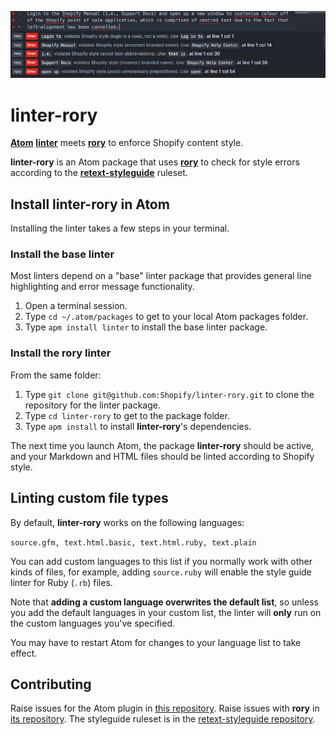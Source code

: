 ![linter-rory Atom package](linter-rory.gif)

# linter-rory

[**Atom**](https://atom.io) [**linter**](https://github.com/AtomLinter/Linter) meets [**rory**](https://github.com/Shopify/rory) to enforce Shopify content style.

**linter-rory** is an Atom package that uses [**rory**](https://github.com/Shopify/rory) to check for style errors according to the [**retext-styleguide**](https://github.com/Shopify/retext-styleguide) ruleset.

## Install linter-rory in Atom

Installing the linter takes a few steps in your terminal.

### Install the base linter

Most linters depend on a "base" linter package that provides general line highlighting and error message functionality.

1. Open a terminal session.
2. Type `cd ~/.atom/packages` to get to your local Atom packages folder.
3. Type `apm install linter` to install the base linter package.

### Install the rory linter

From the same folder:

1. Type `git clone git@github.com:Shopify/linter-rory.git` to clone the repository for the linter package.
2. Type `cd linter-rory` to get to the package folder.
3. Type `apm install` to install **linter-rory**'s dependencies.

The next time you launch Atom, the package **linter-rory** should be active, and your Markdown and HTML files should be linted according to Shopify style.

## Linting custom file types

By default, **linter-rory** works on the following languages:

`source.gfm, text.html.basic, text.html.ruby, text.plain`

You can add custom languages to this list if you normally work with other kinds of files, for example, adding `source.ruby` will enable the style guide linter for Ruby (`.rb`) files.

Note that **adding a custom language overwrites the default list**, so unless you add the default languages in your custom list, the linter will **only** run on the custom languages you've specified.

You may have to restart Atom for changes to your language list to take effect.

## Contributing

Raise issues for the Atom plugin in [this repository](https://github.com/Shopify/linter-rory/issues).
Raise issues with **rory** in [its repository](https://github.com/Shopify/rory).
The styleguide ruleset is in the [retext-styleguide repository](https://github.com/Shopify/retext-styleguide).
